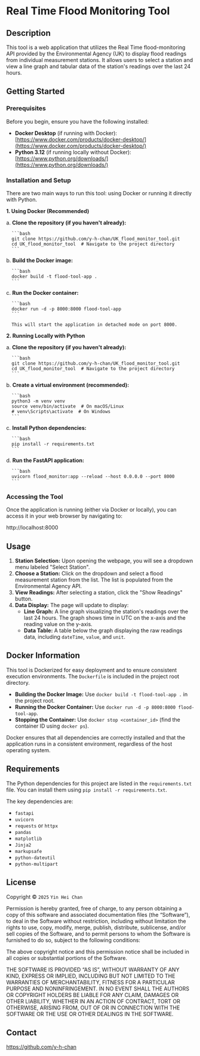 # Real Time Flood Monitoring Tool

## Description

This tool is a web application that utilizes the Real Time flood-monitoring API provided by the Environmental Agency (UK) to display flood readings from individual measurement stations.  It allows users to select a station and view a line graph and tabular data of the station's readings over the last 24 hours.

## Getting Started

### Prerequisites

Before you begin, ensure you have the following installed:

*   **Docker Desktop** (if running with Docker):  [https://www.docker.com/products/docker-desktop/](https://www.docker.com/products/docker-desktop/)
*   **Python 3.12** (if running locally without Docker): [https://www.python.org/downloads/](https://www.python.org/downloads/)

### Installation and Setup

There are two main ways to run this tool: using Docker or running it directly with Python.

**1. Using Docker (Recommended)**

   a. **Clone the repository (if you haven't already):**

      ```bash
      git clone https://github.com/y-h-chan/UK_flood_monitor_tool.git
      cd UK_flood_monitor_tool  # Navigate to the project directory
      ```

   b. **Build the Docker image:**

      ```bash
      docker build -t flood-tool-app .
      ```

   c. **Run the Docker container:**

      ```bash
      docker run -d -p 8000:8000 flood-tool-app
      ```

      This will start the application in detached mode on port 8000.

**2. Running Locally with Python**

   a. **Clone the repository (if you haven't already):**

      ```bash
      git clone https://github.com/y-h-chan/UK_flood_monitor_tool.git 
      cd UK_flood_monitor_tool  # Navigate to the project directory
      ```

   b. **Create a virtual environment (recommended):**

      ```bash
      python3 -m venv venv
      source venv/bin/activate  # On macOS/Linux
      # venv\Scripts\activate  # On Windows
      ```

   c. **Install Python dependencies:**

      ```bash
      pip install -r requirements.txt
      ```

   d. **Run the FastAPI application:**

      ```bash
      uvicorn flood_monitor:app --reload --host 0.0.0.0 --port 8000
      ```


### Accessing the Tool

Once the application is running (either via Docker or locally), you can access it in your web browser by navigating to:

http://localhost:8000

## Usage

1.  **Station Selection:** Upon opening the webpage, you will see a dropdown menu labeled "Select Station".
2.  **Choose a Station:** Click on the dropdown and select a flood measurement station from the list. The list is populated from the Environmental Agency API.
3.  **View Readings:** After selecting a station, click the "Show Readings" button.
4.  **Data Display:** The page will update to display:
    *   **Line Graph:** A line graph visualizing the station's readings over the last 24 hours. The graph shows time in UTC on the x-axis and the reading value on the y-axis.
    *   **Data Table:**  A table below the graph displaying the raw readings data, including `dateTime`, `value`, and `unit`.

## Docker Information

This tool is Dockerized for easy deployment and to ensure consistent execution environments. The `Dockerfile` is included in the project root directory.

*   **Building the Docker Image:**  Use `docker build -t flood-tool-app .` in the project root.
*   **Running the Docker Container:** Use `docker run -d -p 8000:8000 flood-tool-app`.
*   **Stopping the Container:**  Use `docker stop <container_id>` (find the container ID using `docker ps`).

Docker ensures that all dependencies are correctly installed and that the application runs in a consistent environment, regardless of the host operating system.

## Requirements

The Python dependencies for this project are listed in the `requirements.txt` file.  You can install them using `pip install -r requirements.txt`.

The key dependencies are:

*   `fastapi`
*   `uvicorn`
*   `requests` or `httpx`
*   `pandas`
*   `matplotlib`
*   `Jinja2`
*   `markupsafe`
*   `python-dateutil`
*   `python-multipart`

## License

Copyright © `2025` `Yin Hei Chan`

Permission is hereby granted, free of charge, to any person
obtaining a copy of this software and associated documentation
files (the “Software”), to deal in the Software without
restriction, including without limitation the rights to use,
copy, modify, merge, publish, distribute, sublicense, and/or sell
copies of the Software, and to permit persons to whom the
Software is furnished to do so, subject to the following
conditions:

The above copyright notice and this permission notice shall be
included in all copies or substantial portions of the Software.

THE SOFTWARE IS PROVIDED “AS IS”, WITHOUT WARRANTY OF ANY KIND,
EXPRESS OR IMPLIED, INCLUDING BUT NOT LIMITED TO THE WARRANTIES
OF MERCHANTABILITY, FITNESS FOR A PARTICULAR PURPOSE AND
NONINFRINGEMENT. IN NO EVENT SHALL THE AUTHORS OR COPYRIGHT
HOLDERS BE LIABLE FOR ANY CLAIM, DAMAGES OR OTHER LIABILITY,
WHETHER IN AN ACTION OF CONTRACT, TORT OR OTHERWISE, ARISING
FROM, OUT OF OR IN CONNECTION WITH THE SOFTWARE OR THE USE OR
OTHER DEALINGS IN THE SOFTWARE.


## Contact

https://github.com/y-h-chan
